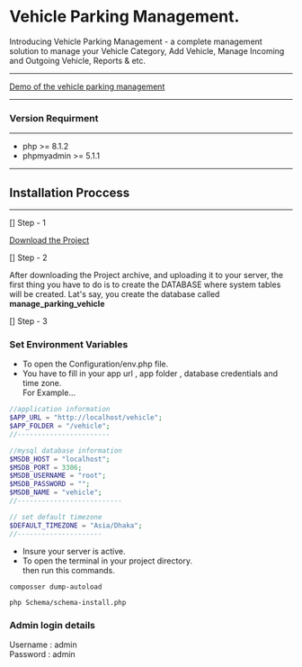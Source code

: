 # Vehicle  Parking Management. 

Introducing Vehicle Parking Management - a complete management solution to manage your Vehicle Category, Add Vehicle, Manage Incoming and Outgoing Vehicle, Reports & etc.

---


[Demo of the vehicle parking management](https://code-with-rashed.github.io/vehicle_management_template)

---

### Version Requirment

---

- php >= 8.1.2
- phpmyadmin >= 5.1.1

---

## Installation Proccess

---
[] Step - 1  

[Download the Project](https://github.com/code-with-Rashed/manage_parking_vehicle/archive/refs/heads/master.zip)  

[] Step - 2  

After downloading the Project archive, and uploading it to your server, the first thing you have to do is to create the DATABASE where system tables will be created. Lat's say, you create the database called <strong>manage_parking_vehicle</strong>  

[] Step - 3  

### Set Environment Variables  
- To open the Configuration/env.php file.  
- You have to fill in your app url , app folder , database credentials and time zone.  
For Example...  

```php 
//application information
$APP_URL = "http://localhost/vehicle";
$APP_FOLDER = "/vehicle";
//-----------------------

//mysql database information
$MSDB_HOST = "localhost";
$MSDB_PORT = 3306;
$MSDB_USERNAME = "root";
$MSDB_PASSWORD = "";
$MSDB_NAME = "vehicle";
//--------------------------

// set default timezone
$DEFAULT_TIMEZONE = "Asia/Dhaka";
//---------------------
``` 
- Insure your server is active.  
- To open the terminal in your project directory.  
then run this commands.  
```
composser dump-autoload 
```
```
php Schema/schema-install.php
```
### Admin login details
Username : admin  
Password : admin








